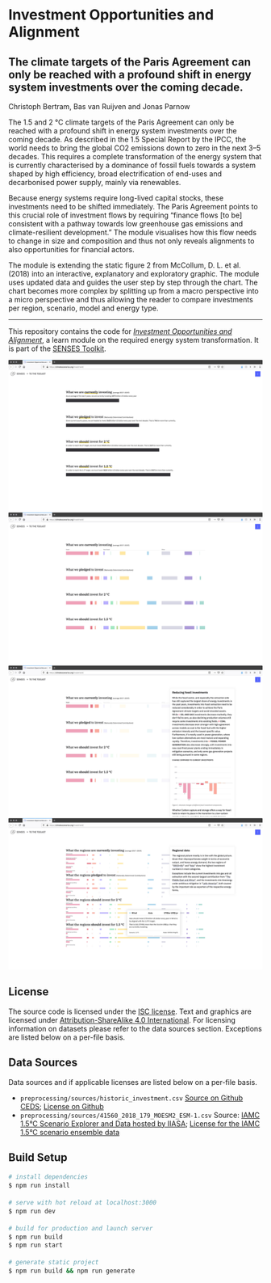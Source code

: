 # Investment Opportunities and Alignment
## The climate targets of the Paris Agreement can only be reached with a profound shift in energy system investments over the coming decade.

Christoph Bertram, Bas van Ruijven and Jonas Parnow

The 1.5 and 2 °C climate targets of the Paris Agreement can only be reached with a profound shift in energy system investments over the coming decade. As described in the 1.5 Special Report by the IPCC, the world needs to bring the global CO2 emissions down to zero in the next 3–5 decades. This requires a complete transformation of the energy system that is currently characterised by a dominance of fossil fuels towards a system shaped by high efficiency, broad electrification of end-uses and decarbonised power supply, mainly via renewables.

Because energy systems require long-lived capital stocks, these investments need to be shifted immediately. The Paris Agreement points to this crucial role of investment flows by requiring “finance flows [to be] consistent with a pathway towards low greenhouse gas emissions and climate-resilient development.” The module visualises how this flow needs to change in size and composition and thus not only reveals alignments to also opportunities for financial actors.

The module is extending the static figure 2 from McCollum, D. L. et al. (2018) into an interactive, explanatory and exploratory graphic. The module uses updated data and guides the user step by step through the chart. The chart becomes more complex by splitting up from a macro perspective into a micro perspective and thus allowing the reader to compare investments per region, scenario, model and energy type.

---

This repository contains the code for [*Investment Opportunities and Alignment*](https://climatescenarios.org/investment-opportunities), a learn module on the required energy system transformation. It is part of the [SENSES Toolkit](https://climatescenarios.org/).


![screenshot of the module](./screenshot_4.jpg)
![screenshot of the module](./screenshot_3.jpg)
![screenshot of the module](./screenshot_2.jpg)
![screenshot of the module](./screenshot_1.jpg)

## License

The source code is licensed under the [ISC license](LICENSE.md). Text and graphics are licensed under [Attribution-ShareAlike 4.0 International](https://creativecommons.org/licenses/by-sa/4.0/). For licensing information on datasets please refer to the data sources section. Exceptions are listed below on a per-file basis.

## Data Sources

Data sources and if applicable licenses are listed below on a per-file basis.

- `preprocessing/sources/historic_investment.csv` [Source on Github CEDS](https://github.com/JGCRI/CEDS/); [License on Github](https://github.com/JGCRI/CEDS/#license-section)
- `preprocessing/sources/41560_2018_179_MOESM2_ESM-1.csv` Source: [IAMC 1.5°C Scenario Explorer and Data hosted by IIASA](https://data.ene.iiasa.ac.at/iamc-1.5c-explorer/#/about); [License for the IAMC 1.5°C scenario ensemble data](https://data.ene.iiasa.ac.at/iamc-1.5c-explorer/#/license)

## Build Setup

``` bash
# install dependencies
$ npm run install

# serve with hot reload at localhost:3000
$ npm run dev

# build for production and launch server
$ npm run build
$ npm run start

# generate static project
$ npm run build && npm run generate
```

